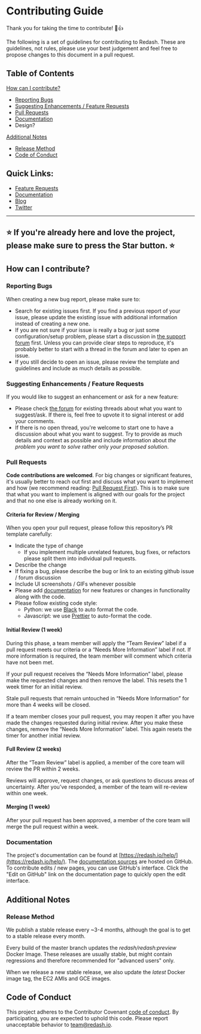 # Contributing Guide

Thank you for taking the time to contribute! :tada::+1:

The following is a set of guidelines for contributing to Redash. These are guidelines, not rules, please use your best judgement and feel free to propose changes to this document in a pull request.

## Table of Contents

[How can I contribute?](#how-can-i-contribute)

- [Reporting Bugs](#reporting-bugs)
- [Suggesting Enhancements / Feature Requests](#suggesting-enhancements--feature-requests)
- [Pull Requests](#pull-requests)
- [Documentation](#documentation)
- Design?

[Additional Notes](#additional-notes)

- [Release Method](#release-method)
- [Code of Conduct](#code-of-conduct)
## Quick Links:

- [Feature Requests](https://discuss.redash.io/c/feature-requests)
- [Documentation](https://redash.io/help/)
- [Blog](https://blog.redash.io/)
- [Twitter](https://twitter.com/getredash)

---
:star: If you're already here and love the project, please make sure to press the Star button. :star:
---

## How can I contribute?

### Reporting Bugs

When creating a new bug report, please make sure to:

- Search for existing issues first. If you find a previous report of your issue, please update the existing issue with additional information instead of creating a new one.
- If you are not sure if your issue is really a bug or just some configuration/setup problem, please start a discussion in [the support forum](https://discuss.redash.io/c/support) first. Unless you can provide clear steps to reproduce, it's probably better to start with a thread in the forum and later to open an issue.
- If you still decide to open an issue, please review the template and guidelines and include as much details as possible.

### Suggesting Enhancements / Feature Requests

If you would like to suggest an enhancement or ask for a new feature:

- Please check [the forum](https://discuss.redash.io/c/feature-requests/5) for existing threads about what you want to suggest/ask. If there is, feel free to upvote it to signal interest or add your comments.
- If there is no open thread, you're welcome to start one to have a discussion about what you want to suggest. Try to provide as much details and context as possible and include information about *the problem you want to solve* rather only *your proposed solution*.

### Pull Requests

**Code contributions are welcomed**. For big changes or significant features, it's usually better to reach out first and discuss what you want to implement and how (we recommend reading: [Pull Request First](https://medium.com/practical-blend/pull-request-first-f6bb667a9b6#.ozlqxvj36)). This is to make sure that what you want to implement is aligned with our goals for the project and that no one else is already working on it.

#### Criteria for Review / Merging

When you open your pull request, please follow this repository’s PR template carefully:

- Indicate the type of change
  - If you implement multiple unrelated features, bug fixes, or refactors please split them into individual pull requests.
- Describe the change 
- If fixing a bug, please describe the bug or link to an existing github issue / forum discussion
- Include UI screenshots / GIFs whenever possible
- Please add [documentation](#documentation) for new features or changes in functionality along with the code.
- Please follow existing code style:
  - Python: we use [Black](https://github.com/psf/black) to auto format the code.
  - Javascript: we use [Prettier](https://github.com/prettier/prettier) to auto-format the code.

#### Initial Review (1 week)

During this phase, a team member will apply the “Team Review” label if a pull request meets our criteria or a “Needs More Information” label if not. If more information is required, the team member will comment which criteria have not been met.

If your pull request receives the “Needs More Information” label, please make the requested changes and then remove the label. This resets the 1 week timer for an initial review.

Stale pull requests that remain untouched in “Needs More Information” for more than 4 weeks will be closed.

If a team member closes your pull request, you may reopen it after you have made the changes requested during initial review. After you make these changes, remove the “Needs More Information” label. This again resets the timer for another initial review.

#### Full Review (2 weeks)

After the “Team Review” label is applied, a member of the core team will review the PR within 2 weeks. 

Reviews will approve, request changes, or ask questions to discuss areas of uncertainty. After you’ve responded, a member of the team will re-review within one week.

#### Merging (1 week)

After your pull request has been approved, a member of the core team will merge the pull request within a week.

### Documentation

The project's documentation can be found at [https://redash.io/help/](https://redash.io/help/). The [documentation sources](https://github.com/getredash/website/tree/master/src/pages/kb) are hosted on GitHub. To contribute edits / new pages, you can use GitHub's interface. Click the "Edit on GitHub" link on the documentation page to quickly open the edit interface.

## Additional Notes

### Release Method

We publish a stable release every ~3-4 months, although the goal is to get to a stable release every month. 

Every build of the master branch updates the *redash/redash:preview* Docker Image. These releases are usually stable, but might contain regressions and therefore recommended for "advanced users" only.

When we release a new stable release, we also update the *latest* Docker image tag, the EC2 AMIs and GCE images.

## Code of Conduct

This project adheres to the Contributor Covenant [code of conduct](https://redash.io/community/code_of_conduct). By participating, you are expected to uphold this code. Please report unacceptable behavior to team@redash.io.
